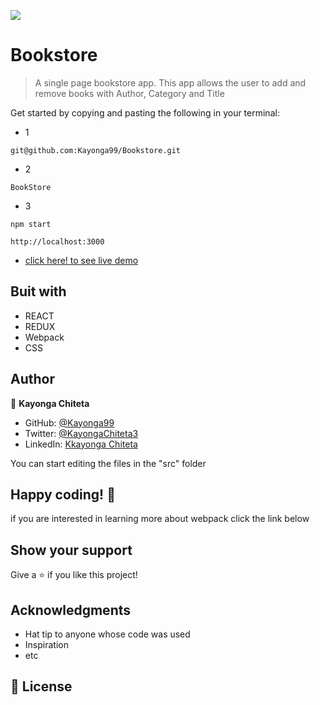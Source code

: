 ![](https://img.shields.io/badge/Microverse-blueviolet)

# Bookstore

> A single page bookstore app. This app allows the user to add and remove books with Author, Category and Title

Get started by copying and pasting the following in your terminal:

- 1

```
git@github.com:Kayonga99/Bookstore.git
```

- 2

```
BookStore
```

- 3

```
npm start
```

```
http://localhost:3000
```

- [click here! to see live demo]()

## Buit with

- REACT
- REDUX
- Webpack
- CSS



## Author 

👤 **Kayonga Chiteta**

- GitHub: [@Kayonga99](https://github.com/Kayonga99)
- Twitter: [@KayongaChiteta3](https://twitter.com/KayongaChiteta3)
- LinkedIn: [Kkayonga Chiteta](https://www.linkedin.com/in/kayongac/)


You can start editing the files in the "src" folder

## Happy coding! 🌈

if you are interested in learning more about webpack click the link below

## Show your support

Give a ⭐️ if you like this project!

## Acknowledgments

- Hat tip to anyone whose code was used
- Inspiration
- etc

## 📝 License

